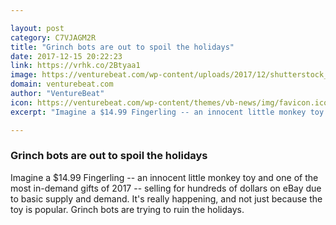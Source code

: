 ```yaml
---

layout: post
category: C7VJAGM2R
title: "Grinch bots are out to spoil the holidays"
date: 2017-12-15 20:22:23
link: https://vrhk.co/2Btyaa1
image: https://venturebeat.com/wp-content/uploads/2017/12/shutterstock_761318203-e1513314542166.jpg?fit=780%2C520&strip=all
domain: venturebeat.com
author: "VentureBeat"
icon: https://venturebeat.com/wp-content/themes/vb-news/img/favicon.ico
excerpt: "Imagine a $14.99 Fingerling -- an innocent little monkey toy and one of the most in-demand gifts of 2017 -- selling for hundreds of dollars on eBay due to basic supply and demand. It's really happening, and not just because the toy is popular. Grinch bots are trying to ruin the holidays."

---
```


### Grinch bots are out to spoil the holidays

Imagine a $14.99 Fingerling -- an innocent little monkey toy and one of the most in-demand gifts of 2017 -- selling for hundreds of dollars on eBay due to basic supply and demand. It's really happening, and not just because the toy is popular. Grinch bots are trying to ruin the holidays.